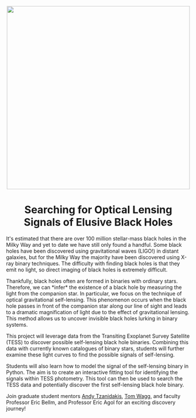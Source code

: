 <div align="center">
  <img width="500px" src="https://i.imgur.com/d68Oeya.jpg">
  <h1>Searching for Optical Lensing Signals of Elusive Black Holes</h1>
  <div align="left">
  <p>
   It's estimated that there are over 100 million stellar-mass black holes in the Milky Way and yet to date we have still only found a handful. Some black holes have been discovered using gravitational waves (LIGO!) in distant galaxies, but for the Milky Way the majority have been discovered using X-ray binary techniques. The difficulty with finding black holes is that they emit no light, so direct imaging of black holes is extremely difficult.
   </p>
   <p>
       Thankfully, black holes often are formed in binaries with ordinary stars. Therefore, we can *infer* the existence of a black hole by measuring the light from the companion star. In particular, we focus on the technique of optical gravitational self-lensing. This phenomenon occurs when the black hole passes in front of the companion star along our line of sight and leads to a dramatic magnification of light due to the effect of gravitational lensing. This method allows us to uncover invisible black holes lurking in binary systems.
   </p>
   <p>
       This project will leverage data from the Transiting Exoplanet Survey Satellite (TESS) to discover possible self-lensing black hole binaries. Combining this data with currently known catalogues of binary stars, students will further examine these light curves to find the possible signals of self-lensing.
   </p>
   <p>
       Students will also learn how to model the signal of the self-lensing binary in Python. The aim is to create an interactive fitting tool for identifying the signals within TESS photometry. This tool can then be used to search the TESS data and potentially discover the first self-lensing black hole binary.
   </p>
   <p>
       Join graduate student mentors <a href="https://www.github.com/AndyTza">Andy Tzanidakis</a>, <a href="https://www.github.com/TomWagg">Tom Wagg</a>, and faculty Professor Eric Bellm, and Professor Eric Agol for an exciting discovery journey!
   </p>
   </div>
</div>






